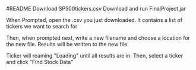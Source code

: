 #README
Download SP500tickers.csv
Download and run FinalProject.jar

When Prompted, open the .csv you just downloaded. It contains a list of tickers we want to search for

Then, when prompted next, write a new filename and choose a location for the new file. Results will be written to the new file.

Ticker will reaming "Loading" until all results are in. Then, select a ticker and click "Find Stock Data"
